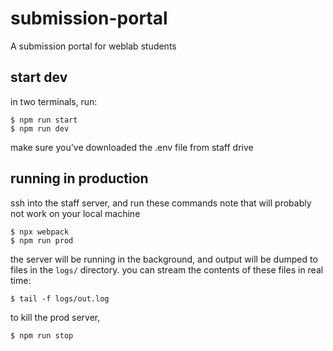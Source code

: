 # submission-portal

A submission portal for weblab students

## start dev

in two terminals, run:

```
$ npm run start
$ npm run dev
```

make sure you've downloaded the .env file from staff drive

## running in production

ssh into the staff server, and run these commands
note that will probably not work on your local machine

```
$ npx webpack
$ npm run prod
```

the server will be running in the background, and output will be dumped to files in the `logs/` directory.
you can stream the contents of these files in real time:

```
$ tail -f logs/out.log
```

to kill the prod server,

```
$ npm run stop
```
